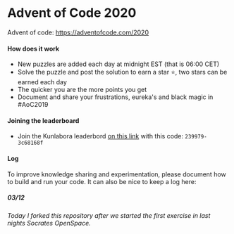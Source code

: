 # Advent of Code 2020

Advent of code: https://adventofcode.com/2020

#### How does it work

- New puzzles are added each day at midnight EST (that is 06:00 CET)
- Solve the puzzle and post the solution to earn a star :star:,​ two stars can be earned each day
- The quicker you are the more points you get
- Document and share your frustrations, eureka's and black magic in #AoC2019

#### Joining the leaderboard

- Join the Kunlabora leaderbord [on this link](https://adventofcode.com/2019/leaderboard/private) with this code: `239979-3c68168f`

#### Log

To improve knowledge sharing and experimentation, please document how to build and run your code. It can also be nice to keep a log here:

##### _03/12_

_Today I forked this repository after we started the first exercise in last nights Socrates OpenSpace._

